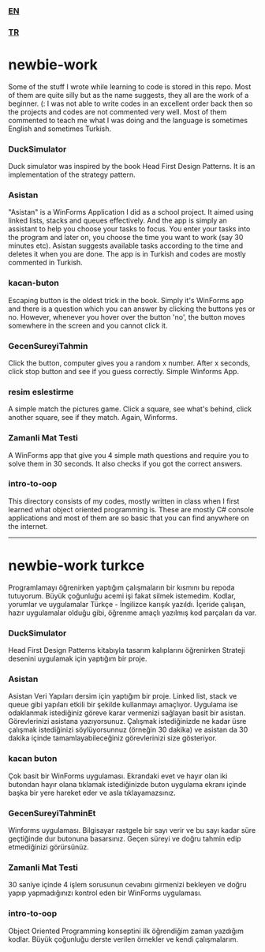 ### [EN](#newbie-work)
### [TR](#newbie-work-turkce)


# newbie-work
Some of the stuff I wrote while learning to code is stored in this repo. Most of them are quite silly but as the name suggests, they all are the work of a beginner. (:
I was not able to write codes in an excellent order back then so the projects and codes are not commented very well. Most of them commented to teach me what I was doing and the language is sometimes English and sometimes Turkish.

### DuckSimulator
 Duck simulator was inspired by the book Head First Design Patterns. It is an implementation of the strategy pattern. 
 
### Asistan
"Asistan" is a WinForms Application I did as a school project. It aimed using linked lists, stacks and queues effectively. 
And the app is simply an assistant to help you choose your tasks to focus. You enter your tasks into the program and later on, you choose the time you want to work (say 30 minutes etc). Asistan suggests available tasks according to the time and deletes it when you are done. The app is in Turkish and codes are mostly commented in Turkish.

### kacan-buton
Escaping button is the oldest trick in the book. Simply it's WinForms app and there is a question which you can answer by clicking the buttons yes or no. However, whenever you hover over the button 'no', the button moves somewhere in the screen and you cannot click it.

### GecenSureyiTahmin
Click the button, computer gives you a random x number. After x seconds, click stop button and see if you guess correctly. Simple Winforms App.

### resim eslestirme
A simple match the pictures game. Click a square, see what's behind, click another square, see if they match. Again, Winforms.

### Zamanli Mat Testi
A WinForms app that give you 4 simple math questions and require you to solve them in 30 seconds. It also checks if you got the correct answers.

### intro-to-oop
This directory consists of my codes, mostly written in class when I first learned what object oriented programming is. These are mostly C# console applications and most of them are so basic that you can find anywhere on the internet.

*****


# newbie-work turkce
Programlamayı öğrenirken yaptığım çalışmaların bir kısmını bu repoda tutuyorum. Büyük çoğunluğu acemi işi fakat silmek istemedim. Kodlar, yorumlar ve uygulamalar Türkçe - İngilizce karışık yazıldı. İçeride çalışan, hazır uygulamalar olduğu gibi, öğrenme amaçlı yazılmış kod parçaları da var.

### DuckSimulator
Head First Design Patterns kitabıyla tasarım kalıplarını öğrenirken Strateji desenini uygulamak için yaptığım bir proje.

### Asistan 
Asistan Veri Yapıları dersim için yaptığım bir proje. Linked list, stack ve queue gibi yapıları etkili bir şekilde kullanmayı amaçlıyor. 
Uygulama ise odaklanmak istediğiniz göreve karar vermenizi sağlayan basit bir asistan. Görevlerinizi asistana yazıyorsunuz. Çalışmak istediğinizde ne kadar üsre çalışmak istediğinizi söylüyorsunnuz (örneğin 30 dakika) ve asistan da 30 dakika içinde tamamlayabileceğiniz görevlerinizi size gösteriyor.

### kacan buton
Çok basit bir WinForms uygulaması. Ekrandaki evet ve hayır olan iki butondan hayır olana tıklamak istediğinizde buton uygulama ekranı içinde başka bir yere hareket eder ve asla tıklayamazsınız.

### GecenSureyiTahminEt
Winforms uygulaması. Bilgisayar rastgele bir sayı verir ve bu sayı kadar süre geçtiğinde dur butonuna basarsınız. Geçen süreyi ve doğru tahmin edip etmediğinizi görürsünüz.

### Zamanli Mat Testi
30 saniye içinde 4 işlem sorusunun cevabını girmenizi bekleyen ve doğru yapıp yapmadığınızı kontrol eden bir WinForms uygulaması.

### intro-to-oop
Object Oriented Programming konseptini ilk öğrendiğim zaman yazdığım kodlar. Büyük çoğunluğu derste verilen örnekler ve kendi çalışmalarım. 
